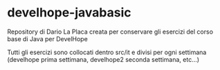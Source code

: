 # develhope-javabasic
Repository di Dario La Placa creata per conservare gli esercizi del corso base di Java per DevelHope

Tutti gli esercizi sono collocati dentro src/it e divisi per ogni settimana (develhope prima settimana, develhope2 seconda settimana, etc...)
